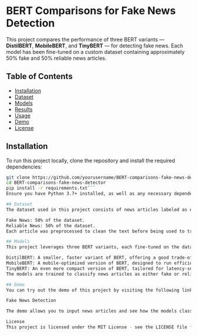 # BERT Comparisons for Fake News Detection

This project compares the performance of three BERT variants — **DistilBERT**, **MobileBERT**, and **TinyBERT** — for detecting fake news. Each model has been fine-tuned on a custom dataset containing approximately 50% fake and 50% reliable news articles.

## Table of Contents
- [Installation](#installation)
- [Dataset](#dataset)
- [Models](#models)
- [Results](#results)
- [Usage](#usage)
- [Demo](#demo)
- [License](#license)

## Installation

To run this project locally, clone the repository and install the required dependencies:

```bash
git clone https://github.com/yourusername/BERT-comparisons-fake-news-detector.git
cd BERT-comparisons-fake-news-detector
pip install -r requirements.txt```
Ensure you have Python 3.7+ installed, as well as any necessary dependencies for Streamlit and the Hugging Face transformers library.

## Dataset
The dataset used in this project consists of news articles labeled as either fake or reliable. The dataset contains approximately 50% fake news articles and 50% reliable news articles.

Fake News: 50% of the dataset.
Reliable News: 50% of the dataset.
Each article was preprocessed to clean the text before being used to train the models.

## Models
This project leverages three BERT variants, each fine-tuned on the dataset:

DistilBERT: A smaller, faster variant of BERT, offering a good trade-off between speed and performance.
MobileBERT: A mobile-optimized version of BERT, designed to run efficiently on mobile devices with limited computational resources.
TinyBERT: An even more compact version of BERT, tailored for latency-sensitive applications with minimal resources.
The models are trained to classify news articles as either fake or reliable.

## Demo
You can try out the demo of this project by visiting the following link:

Fake News Detection

The demo allows you to input news articles and see how the models classify them as either fake or reliable.

License
This project is licensed under the MIT License - see the LICENSE file for details.
